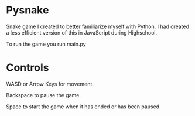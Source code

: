 # Pysnake

Snake game I created to better familiarize myself with Python. I had created a less efficient version of this in JavaScript during Highschool.

To run the game you run main.py

# Controls

WASD or Arrow Keys for movement.

Backspace to pause the game.

Space to start the game when it has ended or has been paused.
